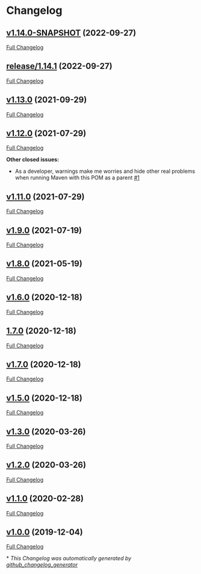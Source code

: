 # Changelog

## [v1.14.0-SNAPSHOT](https://github.com/NASA-PDS/pdsen-maven-parent/tree/v1.14.0-SNAPSHOT) (2022-09-27)

[Full Changelog](https://github.com/NASA-PDS/pdsen-maven-parent/compare/release/1.14.1...v1.14.0-SNAPSHOT)

## [release/1.14.1](https://github.com/NASA-PDS/pdsen-maven-parent/tree/release/1.14.1) (2022-09-27)

[Full Changelog](https://github.com/NASA-PDS/pdsen-maven-parent/compare/v1.13.0...release/1.14.1)

## [v1.13.0](https://github.com/NASA-PDS/pdsen-maven-parent/tree/v1.13.0) (2021-09-29)

[Full Changelog](https://github.com/NASA-PDS/pdsen-maven-parent/compare/v1.12.0...v1.13.0)

## [v1.12.0](https://github.com/NASA-PDS/pdsen-maven-parent/tree/v1.12.0) (2021-07-29)

[Full Changelog](https://github.com/NASA-PDS/pdsen-maven-parent/compare/v1.11.0...v1.12.0)

**Other closed issues:**

- As a developer, warnings make me worries and hide other real problems when running Maven with this POM as a parent [\#1](https://github.com/NASA-PDS/pdsen-maven-parent/issues/1)

## [v1.11.0](https://github.com/NASA-PDS/pdsen-maven-parent/tree/v1.11.0) (2021-07-29)

[Full Changelog](https://github.com/NASA-PDS/pdsen-maven-parent/compare/v1.9.0...v1.11.0)

## [v1.9.0](https://github.com/NASA-PDS/pdsen-maven-parent/tree/v1.9.0) (2021-07-19)

[Full Changelog](https://github.com/NASA-PDS/pdsen-maven-parent/compare/v1.8.0...v1.9.0)

## [v1.8.0](https://github.com/NASA-PDS/pdsen-maven-parent/tree/v1.8.0) (2021-05-19)

[Full Changelog](https://github.com/NASA-PDS/pdsen-maven-parent/compare/v1.6.0...v1.8.0)

## [v1.6.0](https://github.com/NASA-PDS/pdsen-maven-parent/tree/v1.6.0) (2020-12-18)

[Full Changelog](https://github.com/NASA-PDS/pdsen-maven-parent/compare/1.7.0...v1.6.0)

## [1.7.0](https://github.com/NASA-PDS/pdsen-maven-parent/tree/1.7.0) (2020-12-18)

[Full Changelog](https://github.com/NASA-PDS/pdsen-maven-parent/compare/v1.7.0...1.7.0)

## [v1.7.0](https://github.com/NASA-PDS/pdsen-maven-parent/tree/v1.7.0) (2020-12-18)

[Full Changelog](https://github.com/NASA-PDS/pdsen-maven-parent/compare/v1.5.0...v1.7.0)

## [v1.5.0](https://github.com/NASA-PDS/pdsen-maven-parent/tree/v1.5.0) (2020-12-18)

[Full Changelog](https://github.com/NASA-PDS/pdsen-maven-parent/compare/v1.3.0...v1.5.0)

## [v1.3.0](https://github.com/NASA-PDS/pdsen-maven-parent/tree/v1.3.0) (2020-03-26)

[Full Changelog](https://github.com/NASA-PDS/pdsen-maven-parent/compare/v1.2.0...v1.3.0)

## [v1.2.0](https://github.com/NASA-PDS/pdsen-maven-parent/tree/v1.2.0) (2020-03-26)

[Full Changelog](https://github.com/NASA-PDS/pdsen-maven-parent/compare/v1.1.0...v1.2.0)

## [v1.1.0](https://github.com/NASA-PDS/pdsen-maven-parent/tree/v1.1.0) (2020-02-28)

[Full Changelog](https://github.com/NASA-PDS/pdsen-maven-parent/compare/v1.0.0...v1.1.0)

## [v1.0.0](https://github.com/NASA-PDS/pdsen-maven-parent/tree/v1.0.0) (2019-12-04)

[Full Changelog](https://github.com/NASA-PDS/pdsen-maven-parent/compare/71404f581c3f34026abaaccd449d0e623a4bd18a...v1.0.0)



\* *This Changelog was automatically generated by [github_changelog_generator](https://github.com/github-changelog-generator/github-changelog-generator)*
